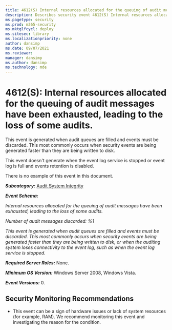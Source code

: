 ```yaml
---
title: 4612(S) Internal resources allocated for the queuing of audit messages have been exhausted, leading to the loss of some audits. (Windows 10)
description: Describes security event 4612(S) Internal resources allocated for the queuing of audit messages have been exhausted, leading to the loss of some audits.
ms.pagetype: security
ms.prod: m365-security
ms.mktglfcycl: deploy
ms.sitesec: library
ms.localizationpriority: none
author: dansimp
ms.date: 09/07/2021
ms.reviewer: 
manager: dansimp
ms.author: dansimp
ms.technology: mde
---
```


# 4612(S): Internal resources allocated for the queuing of audit messages have been exhausted, leading to the loss of some audits.


This event is generated when audit queues are filled and events must be discarded. This most commonly occurs when security events are being generated faster than they are being written to disk.

This event doesn't generate when the event log service is stopped or event log is full and events retention is disabled.

There is no example of this event in this document.

***Subcategory:***&nbsp;[Audit System Integrity](audit-system-integrity.md)

***Event Schema:***

*Internal resources allocated for the queuing of audit messages have been exhausted, leading to the loss of some audits.*

*Number of audit messages discarded: %1*

*This event is generated when audit queues are filled and events must be discarded. This most commonly occurs when security events are being generated faster than they are being written to disk, or when the auditing system loses connectivity to the event log, such as when the event log service is stopped.*

***Required Server Roles:*** None.

***Minimum OS Version:*** Windows Server 2008, Windows Vista.

***Event Versions:*** 0.

## Security Monitoring Recommendations

-   This event can be a sign of hardware issues or lack of system resources (for example, RAM). We recommend monitoring this event and investigating the reason for the condition.

